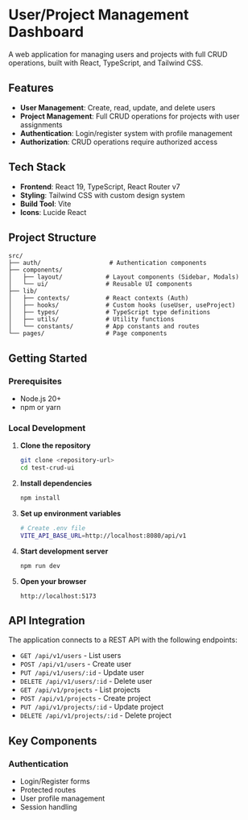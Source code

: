 # User/Project Management Dashboard

A web application for managing users and projects with full CRUD operations, built with React, TypeScript, and Tailwind CSS.

## Features

- **User Management**: Create, read, update, and delete users
- **Project Management**: Full CRUD operations for projects with user assignments
- **Authentication**: Login/register system with profile management
- **Authorization**: CRUD operations require authorized access

## Tech Stack

- **Frontend**: React 19, TypeScript, React Router v7
- **Styling**: Tailwind CSS with custom design system
- **Build Tool**: Vite
- **Icons**: Lucide React

## Project Structure

```
src/
├── auth/                   # Authentication components
├── components/
│   ├── layout/            # Layout components (Sidebar, Modals)
│   └── ui/                # Reusable UI components
├── lib/
│   ├── contexts/          # React contexts (Auth)
│   ├── hooks/             # Custom hooks (useUser, useProject)
│   ├── types/             # TypeScript type definitions
│   ├── utils/             # Utility functions
│   └── constants/         # App constants and routes
└── pages/                 # Page components
```

## Getting Started

### Prerequisites

- Node.js 20+
- npm or yarn

### Local Development

1. **Clone the repository**

   ```bash
   git clone <repository-url>
   cd test-crud-ui
   ```

2. **Install dependencies**

   ```bash
   npm install
   ```

3. **Set up environment variables**

   ```bash
   # Create .env file
   VITE_API_BASE_URL=http://localhost:8080/api/v1
   ```

4. **Start development server**

   ```bash
   npm run dev
   ```

5. **Open your browser**
   ```
   http://localhost:5173
   ```

## API Integration

The application connects to a REST API with the following endpoints:

- `GET /api/v1/users` - List users
- `POST /api/v1/users` - Create user
- `PUT /api/v1/users/:id` - Update user
- `DELETE /api/v1/users/:id` - Delete user
- `GET /api/v1/projects` - List projects
- `POST /api/v1/projects` - Create project
- `PUT /api/v1/projects/:id` - Update project
- `DELETE /api/v1/projects/:id` - Delete project

## Key Components

### Authentication

- Login/Register forms
- Protected routes
- User profile management
- Session handling
